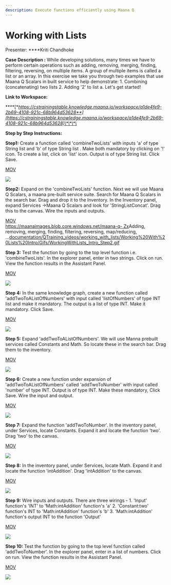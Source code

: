 ```yaml
---
description: Execute functions efficiently using Maana Q
---
```


# Working with Lists

Presenter: ****Kriti Chandhoke

**Case Description :** While developing solutions, many times we have to perform certain operations such as adding, removing, merging, finding, filtering, reversing, on multiple items. A group of multiple items is called a list or an array. In this exercise we take you through two examples that use Maana Q Scalars in built service to help demonstrate:  1. Combining \(concatenating\) two lists  2. Adding '2' to list a.  Let's get started!

**Link to Workspace:**

\*\*\*\*[**https://cstrainingstable.knowledge.maana.io/workspace/a1de4fe9-2b69-4108-921c-68b964d53628**](https://cstrainingstable.knowledge.maana.io/workspace/a1de4fe9-2b69-4108-921c-68b964d53628)\*\*\*\*

**Step by Step Instructions:**

**Step1:** Create a function called  'combineTwoLists' with inputs 'a' of type String list and 'b' of type String list . Make both mandatory by clicking on '!' icon. To create a list, click on 'list' icon. Output is of type String list. Click Save.

[MOV](https://maanaimages.blob.core.windows.net/maana-q-documentation/QTraining_videos/working_with_lists/Working%20With%20Lists%20Intro/Videos/WorkingWithLists_Intro_Step1.mov)

![](https://maanaimages.blob.core.windows.net/maana-q-documentation/QTraining_videos/working_with_lists/Working%20With%20Lists%20Intro/Gifs/WorkingWithLists_Intro_Step1.gif)

**Step2:** Expand on the 'combineTwoLists'  function. Next we will use Maana Q Scalars, a maana pre-built service suite. Search for Maana Q Scalars in the search bar. Drag and drop it to the Inventory. In the Inventory panel, expand Services -&gt;Maana Q Scalars and look for  'StringListConcat'. Drag this to the canvas. Wire the inputs and outputs. 

[MOV](https://maanaimages.blob.core.windows.net/maana-q-documentation/QTraining_videos/working_with_lists/Working%20With%20Lists%20Intro/Videos/WorkingWithLists_Intro_Step2.mov)  
[https://maanaimages.blob.core.windows.net/maana-q- Zx](https://maanaimages.blob.core.windows.net/maana-q-documentation/QTraining_videos/working_with_lists/Working%20With%20Lists%20Intro/Gifs/WorkingWithLists_Intro_Step2.gif)Adding, removing, merging, finding, filtering, reversing, map/reducing, ...[documentation/QTraining\_videos/working\_with\_lists/Working%20With%20Lists%20Intro/Gifs/WorkingWithLists\_Intro\_Step2.gif](https://maanaimages.blob.core.windows.net/maana-q-documentation/QTraining_videos/working_with_lists/Working%20With%20Lists%20Intro/Gifs/WorkingWithLists_Intro_Step2.gif) 



**Step 3:** Test the function by going to the top level function i.e. 'combineTwoLists'. In the explorer panel, enter in two strings. Click on run. View the function results in the Assistant Panel.

[MOV](https://maanaimages.blob.core.windows.net/maana-q-documentation/QTraining_videos/working_with_lists/Working%20With%20Lists%20Intro/Videos/WorkingWithLists_Intro_Step3.mov)

![](https://maanaimages.blob.core.windows.net/maana-q-documentation/QTraining_videos/working_with_lists/Working%20With%20Lists%20Intro/Gifs/WorkingWithLists_Intro_Step3.gif)



**Step 4:** In the same knowledge graph, create a new function called 'addTwoToAListOfNumbers' with input called 'listOfNumbers' of type INT list and make it mandatory. The output is a list of type INT. Make it mandatory. Click Save.

[MOV](https://maanaimages.blob.core.windows.net/maana-q-documentation/QTraining_videos/working_with_lists/Working%20With%20Lists%20Intro/Videos/WorkingWithLists_Intro_Step4.mov)

![](https://maanaimages.blob.core.windows.net/maana-q-documentation/QTraining_videos/working_with_lists/Working%20With%20Lists%20Intro/Gifs/WorkingWithLists_Intro_Step4.gif)



**Step 5:** Expand 'addTwoToAListOfNumbers'.  We will use Manna prebuilt services called Constants and Math. So locate these in the search bar. Drag them to the inventory.

[MOV](https://maanaimages.blob.core.windows.net/maana-q-documentation/QTraining_videos/working_with_lists/Working%20With%20Lists%20Intro/Videos/WorkingWithLists_Intro_Step5.mov)

![](https://maanaimages.blob.core.windows.net/maana-q-documentation/QTraining_videos/working_with_lists/Working%20With%20Lists%20Intro/Gifs/WorkingWithLists_Intro_Step5.gif)



**Step 6:** Create a new function under expansion of 'addTwoToAListOfNumbers' called 'addTwoToNumber' with input called 'number' of type INT. Output is of type INT. Make these mandatory, Click Save. Wire the input and output. 

[MOV](https://maanaimages.blob.core.windows.net/maana-q-documentation/QTraining_videos/working_with_lists/Working%20With%20Lists%20Intro/Videos/WorkingWithLists_Intro_Step6.mov)

![](https://maanaimages.blob.core.windows.net/maana-q-documentation/QTraining_videos/working_with_lists/Working%20With%20Lists%20Intro/Gifs/WorkingWithLists_Intro_Step6.gif)



**Step 7:** Expand the function 'addTwoToNumber'. In the inventory panel, under Services, locate Constants. Expand it and locate the function 'two'. Drag 'two' to the canvas.

[MOV](https://maanaimages.blob.core.windows.net/maana-q-documentation/QTraining_videos/working_with_lists/Working%20With%20Lists%20Intro/Videos/WorkingWithLists_Intro_Step7.mov)

![](https://maanaimages.blob.core.windows.net/maana-q-documentation/QTraining_videos/working_with_lists/Working%20With%20Lists%20Intro/Gifs/WorkingWithLists_Intro_Step7.gif)



**Step 8:** In the inventory panel, under Services, locate Math. Expand it and locate   the function 'intAddition'. Drag 'intAddition' to the canvas.

[MOV](https://maanaimages.blob.core.windows.net/maana-q-documentation/QTraining_videos/working_with_lists/Working%20With%20Lists%20Intro/Videos/WorkingWithLists_Intro_Step8.mov)

![](https://maanaimages.blob.core.windows.net/maana-q-documentation/QTraining_videos/working_with_lists/Working%20With%20Lists%20Intro/Gifs/WorkingWithLists_Intro_Step8.gif)



**Step 9:** Wire inputs and outputs.  There are three wirings - 1. 'Input' function's 'INT' to 'Math:intAddition' function's 'a' 2. 'Constant:two' function's INT to 'Math:intAddition' function's 'b' 3. 'Math:intAddition' function's output INT to the function 'Output'

[MOV](https://maanaimages.blob.core.windows.net/maana-q-documentation/QTraining_videos/working_with_lists/Working%20With%20Lists%20Intro/Videos/WorkingWithLists_Intro_Step9.mov)

![](https://maanaimages.blob.core.windows.net/maana-q-documentation/QTraining_videos/working_with_lists/Working%20With%20Lists%20Intro/Gifs/WorkingWithLists_Intro_Step9.gif)



**Step 10:** Test the function by going to the top level function called 'addTwoToNumber'. In the explorer panel, enter in a list of numbers. Click on run. View the function results in the Assistant Panel.

[MOV](https://maanaimages.blob.core.windows.net/maana-q-documentation/QTraining_videos/working_with_lists/Working%20With%20Lists%20Intro/Videos/WorkingWithLists_Intro_Step10.mov)

![](https://maanaimages.blob.core.windows.net/maana-q-documentation/QTraining_videos/working_with_lists/Working%20With%20Lists%20Intro/Gifs/WorkingWithLists_Intro_Step10.gif)





## 





















